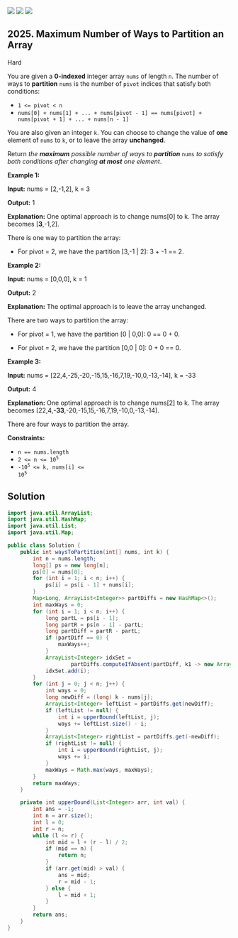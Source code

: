 [![](https://img.shields.io/github/stars/javadev/LeetCode-in-Java?label=Stars&style=flat-square)](https://github.com/javadev/LeetCode-in-Java)
[![](https://img.shields.io/github/forks/javadev/LeetCode-in-Java?label=Fork%20me%20on%20GitHub%20&style=flat-square)](https://github.com/javadev/LeetCode-in-Java/fork)
[![](https://img.shields.io/badge/-LeetCode%20in%20Kotlin-blue?style=flat-square)](https://github.com/javadev/LeetCode-in-Kotlin)

## 2025\. Maximum Number of Ways to Partition an Array

Hard

You are given a **0-indexed** integer array `nums` of length `n`. The number of ways to **partition** `nums` is the number of `pivot` indices that satisfy both conditions:

*   `1 <= pivot < n`
*   `nums[0] + nums[1] + ... + nums[pivot - 1] == nums[pivot] + nums[pivot + 1] + ... + nums[n - 1]`

You are also given an integer `k`. You can choose to change the value of **one** element of `nums` to `k`, or to leave the array **unchanged**.

Return _the **maximum** possible number of ways to **partition**_ `nums` _to satisfy both conditions after changing **at most** one element_.

**Example 1:**

**Input:** nums = [2,-1,2], k = 3

**Output:** 1

**Explanation:** One optimal approach is to change nums[0] to k. The array becomes [**3**,-1,2]. 

There is one way to partition the array: 

- For pivot = 2, we have the partition [3,-1 \| 2]: 3 + -1 == 2.

**Example 2:**

**Input:** nums = [0,0,0], k = 1

**Output:** 2

**Explanation:** The optimal approach is to leave the array unchanged. 

There are two ways to partition the array: 

- For pivot = 1, we have the partition [0 \| 0,0]: 0 == 0 + 0. 

- For pivot = 2, we have the partition [0,0 \| 0]: 0 + 0 == 0.

**Example 3:**

**Input:** nums = [22,4,-25,-20,-15,15,-16,7,19,-10,0,-13,-14], k = -33

**Output:** 4

**Explanation:** One optimal approach is to change nums[2] to k. The array becomes [22,4,**\-33**,-20,-15,15,-16,7,19,-10,0,-13,-14]. 

There are four ways to partition the array.

**Constraints:**

*   `n == nums.length`
*   <code>2 <= n <= 10<sup>5</sup></code>
*   <code>-10<sup>5</sup> <= k, nums[i] <= 10<sup>5</sup></code>

## Solution

```java
import java.util.ArrayList;
import java.util.HashMap;
import java.util.List;
import java.util.Map;

public class Solution {
    public int waysToPartition(int[] nums, int k) {
        int n = nums.length;
        long[] ps = new long[n];
        ps[0] = nums[0];
        for (int i = 1; i < n; i++) {
            ps[i] = ps[i - 1] + nums[i];
        }
        Map<Long, ArrayList<Integer>> partDiffs = new HashMap<>();
        int maxWays = 0;
        for (int i = 1; i < n; i++) {
            long partL = ps[i - 1];
            long partR = ps[n - 1] - partL;
            long partDiff = partR - partL;
            if (partDiff == 0) {
                maxWays++;
            }
            ArrayList<Integer> idxSet =
                    partDiffs.computeIfAbsent(partDiff, k1 -> new ArrayList<>());
            idxSet.add(i);
        }
        for (int j = 0; j < n; j++) {
            int ways = 0;
            long newDiff = (long) k - nums[j];
            ArrayList<Integer> leftList = partDiffs.get(newDiff);
            if (leftList != null) {
                int i = upperBound(leftList, j);
                ways += leftList.size() - i;
            }
            ArrayList<Integer> rightList = partDiffs.get(-newDiff);
            if (rightList != null) {
                int i = upperBound(rightList, j);
                ways += i;
            }
            maxWays = Math.max(ways, maxWays);
        }
        return maxWays;
    }

    private int upperBound(List<Integer> arr, int val) {
        int ans = -1;
        int n = arr.size();
        int l = 0;
        int r = n;
        while (l <= r) {
            int mid = l + (r - l) / 2;
            if (mid == n) {
                return n;
            }
            if (arr.get(mid) > val) {
                ans = mid;
                r = mid - 1;
            } else {
                l = mid + 1;
            }
        }
        return ans;
    }
}
```